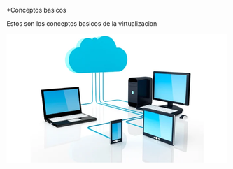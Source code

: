 *Conceptos basicos

Estos son los conceptos basicos de la virtualizacion

![Coceptos Basicos](/img/foto1.jpg)
